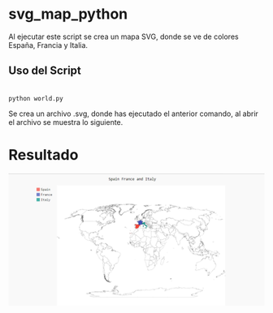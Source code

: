 # svg_map_python

 Al ejecutar este script se crea un mapa SVG, donde se ve de colores España, Francia y Italia.

## Uso del Script

~~~~

python world.py

~~~~

Se crea un archivo .svg, donde has ejecutado el anterior comando, al abrir el archivo se muestra lo siguiente.

# Resultado

<img src="map.PNG">
